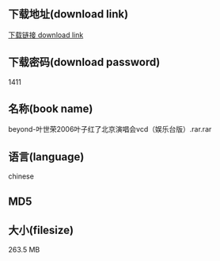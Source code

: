 ## 下载地址(download link)
[下载链接 download link](https://tutu365.netlify.app/?s=beyond-%E5%8F%B6%E4%B8%96%E8%8D%A32006%E5%8F%B6%E5%AD%90%E7%BA%A2%E4%BA%86%E5%8C%97%E4%BA%AC%E6%BC%94%E5%94%B1%E4%BC%9Avcd%EF%BC%88%E5%A8%B1%E4%B9%90%E5%8F%B0%E7%89%88%EF%BC%89.rar)

## 下载密码(download password)
1411

## 名称(book name)
beyond-叶世荣2006叶子红了北京演唱会vcd（娱乐台版）.rar.rar

## 语言(language)
chinese

## MD5


## 大小(filesize)
263.5 MB
